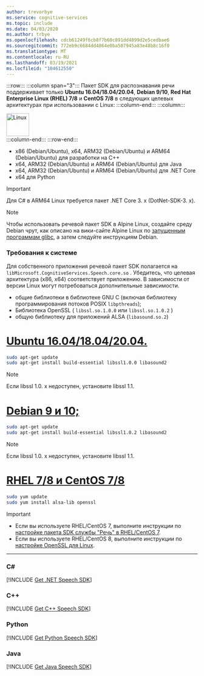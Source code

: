```yaml
---
author: trevorbye
ms.service: cognitive-services
ms.topic: include
ms.date: 04/03/2020
ms.author: trbye
ms.openlocfilehash: cdcb61249f6cb8f7b60c891dd4899d2e5cedbae6
ms.sourcegitcommit: 772eb9c6684dd4864e0ba507945a83e48b8c16f0
ms.translationtype: MT
ms.contentlocale: ru-RU
ms.lasthandoff: 03/19/2021
ms.locfileid: "104612550"
---
```

:::row:::
    :::column span="3":::
        Пакет SDK для распознавания речи поддерживает только **Ubuntu 16.04/18.04/20.04**, **Debian 9/10**, **Red Hat Enterprise Linux (RHEL) 7/8** и **CentOS 7/8** в следующих целевых архитектурах при использовании с Linux:
    :::column-end:::
    :::column:::
        <br>
        <div class="icon is-large">
            <img alt="Linux" src="https://docs.microsoft.com/media/logos/logo_linux-color.svg" width="60px">
        </div>
    :::column-end:::
:::row-end:::

- x86 (Debian/Ubuntu), x64, ARM32 (Debian/Ubuntu) и ARM64 (Debian/Ubuntu) для разработки на C++
- x64, ARM32 (Debian/Ubuntu) и ARM64 (Debian/Ubuntu) для Java
- x64, ARM32 (Debian/Ubuntu) и ARM64 (Debian/Ubuntu) для .NET Core
- x64 для Python

> [!IMPORTANT]
> Для C# в ARM64 Linux требуется пакет .NET Core 3. x (DotNet-SDK-3. x).

> [!NOTE]
> Чтобы использовать речевой пакет SDK в Alpine Linux, создайте среду Debian чрут, как описано на вики-сайте Alpine Linux по [запущенным программам glibc](https://wiki.alpinelinux.org/wiki/Running_glibc_programs), а затем следуйте инструкциям Debian.

### <a name="system-requirements"></a>Требования к системе

Для собственного приложения речевой пакет SDK полагается на `libMicrosoft.CognitiveServices.Speech.core.so` . Убедитесь, что целевая архитектура (x86, x64) соответствует приложению. В зависимости от версии Linux могут потребоваться дополнительные зависимости.

- общие библиотеки в библиотеке GNU C (включая библиотеку программирования потоков POSIX `libpthreads`);
- Библиотека OpenSSL ( `libssl.so.1.0.0` или `libssl.so.1.0.2` )
- общую библиотеку для приложений ALSA (`libasound.so.2`)

# <a name="ubuntu-160418042004"></a>[Ubuntu 16.04/18.04/20.04.](#tab/ubuntu)

```Bash
sudo apt-get update
sudo apt-get install build-essential libssl1.0.0 libasound2
```

> [!NOTE]
> Если libssl 1.0. x недоступен, установите libssl 1.1.

# <a name="debian-910"></a>[Debian 9 и 10;](#tab/debian)

```Bash
sudo apt-get update
sudo apt-get install build-essential libssl1.0.2 libasound2
```

> [!NOTE]
> Если libssl 1.0. x недоступен, установите libssl 1.1.

# <a name="rhel-78-and-centos-78"></a>[RHEL 7/8 и CentOS 7/8](#tab/rhel-centos)

```Bash
sudo yum update
sudo yum install alsa-lib openssl
```

> [!IMPORTANT]
> - Если вы используете RHEL/CentOS 7, выполните инструкции по [настройке пакета SDK службы "Речь" в RHEL/CentOS 7](~/articles/cognitive-services/speech-service/how-to-configure-rhel-centos-7.md).
> - Если вы используете RHEL/CentOS 8, выполните инструкции по [настройке OpenSSL для Linux](~/articles/cognitive-services/speech-service/how-to-configure-openssl-linux.md).

---

### <a name="c"></a>C#

[!INCLUDE [Get .NET Speech SDK](get-speech-sdk-dotnet.md)]

### <a name="c"></a>C++

[!INCLUDE [Get C++ Speech SDK](get-speech-sdk-cpp.md)]

### <a name="python"></a>Python

[!INCLUDE [Get Python Speech SDK](get-speech-sdk-python.md)]

### <a name="java"></a>Java

[!INCLUDE [Get Java Speech SDK](get-speech-sdk-java.md)]
